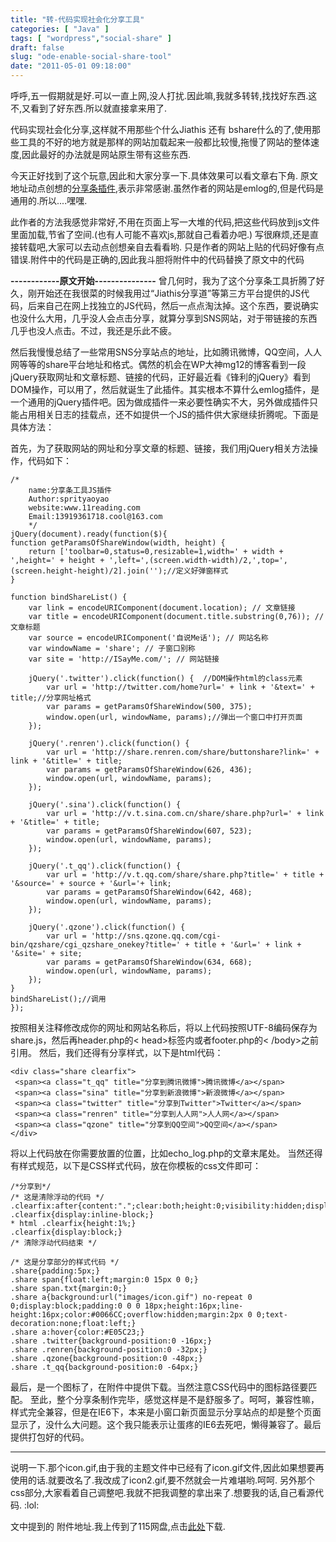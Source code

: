 ```yaml
---
title: "转-代码实现社会化分享工具"
categories: [ "Java" ]
tags: [ "wordpress","social-share" ]
draft: false
slug: "ode-enable-social-share-tool"
date: "2011-05-01 09:18:00"
---
```


呼呼,五一假期就是好.可以一直上网,没人打扰.因此嘛,我就多转转,找找好东西.这不,又看到了好东西.所以就直接拿来用了.

代码实现社会化分享,这样就不用那些个什么Jiathis 还有 bshare什么的了,使用那些工具的不好的地方就是那样的网站加载起来一般都比较慢,拖慢了网站的整体速度,因此最好的办法就是网站原生带有这些东西.

今天正好找到了这个玩意,因此和大家分享一下.具体效果可以看文章右下角.
原文地址动点创想的[分享条插件](http://www.11reading.com/?post=139),表示非常感谢.虽然作者的网站是emlog的,但是代码是通用的.所以....嘿嘿.


<!--more-->


此作者的方法我感觉非常好,不用在页面上写一大堆的代码,把这些代码放到js文件里面加载,节省了空间.(也有人可能不喜欢js,那就自己看着办吧.)
写很麻烦,还是直接转载吧,大家可以去动点创想亲自去看看哟. 只是作者的网站上贴的代码好像有点错误.附件中的代码是正确的,因此我斗胆将附件中的代码替换了原文中的代码

**------------原文开始---------------**
曾几何时，我为了这个分享条工具折腾了好久，刚开始还在我很菜的时候我用过“Jiathis分享道”等第三方平台提供的JS代码，后来自己在网上找独立的JS代码，然后一点点淘汰掉。这个东西，要说确实也没什么大用，几乎没人会点击分享，就算分享到SNS网站，对于带链接的东西几乎也没人点击。不过，我还是乐此不疲。

然后我慢慢总结了一些常用SNS分享站点的地址，比如腾讯微博，QQ空间，人人网等等的share平台地址和格式。偶然的机会在WP大神mg12的博客看到一段jQuery获取网址和文章标题、链接的代码，正好最近看《锋利的jQuery》看到DOM操作，可以用了，然后就诞生了此插件。其实根本不算什么emlog插件，是一个通用的jQuery插件吧。因为做成插件一来必要性确实不大，另外做成插件只能占用相关日志的挂载点，还不如提供一个JS的插件供大家继续折腾呢。下面是具体方法：

首先，为了获取网站的网址和分享文章的标题、链接，我们用jQuery相关方法操作，代码如下：

	/*
		name:分享条工具JS插件
		Author:sprityaoyao
		website:www.11reading.com
		Email:13919361718.cool@163.com
		*/
	jQuery(document).ready(function($){
	function getParamsOfShareWindow(width, height) {
		return ['toolbar=0,status=0,resizable=1,width=' + width + ',height=' + height + ',left=',(screen.width-width)/2,',top=',(screen.height-height)/2].join('');//定义好弹窗样式
	}

	function bindShareList() {
		var link = encodeURIComponent(document.location); // 文章链接
		var title = encodeURIComponent(document.title.substring(0,76)); // 文章标题
		var source = encodeURIComponent('自说Me话'); // 网站名称
		var windowName = 'share'; // 子窗口别称
		var site = 'http://ISayMe.com/'; // 网站链接

		jQuery('.twitter').click(function() {  //DOM操作html的class元素
			var url = 'http://twitter.com/home?url=' + link + '&text=' + title;//分享网址格式
			var params = getParamsOfShareWindow(500, 375);
			window.open(url, windowName, params);//弹出一个窗口中打开页面
		});

		jQuery('.renren').click(function() {
			var url = 'http://share.renren.com/share/buttonshare?link=' + link + '&title=' + title;
			var params = getParamsOfShareWindow(626, 436);
			window.open(url, windowName, params);
		});

		jQuery('.sina').click(function() {
			var url = 'http://v.t.sina.com.cn/share/share.php?url=' + link + '&title=' + title;
			var params = getParamsOfShareWindow(607, 523);
			window.open(url, windowName, params);
		});

		jQuery('.t_qq').click(function() {
			var url = 'http://v.t.qq.com/share/share.php?title=' + title + '&source=' + source + '&url='+ link;
			var params = getParamsOfShareWindow(642, 468);
			window.open(url, windowName, params);
		});

		jQuery('.qzone').click(function() {
			var url = 'http://sns.qzone.qq.com/cgi-bin/qzshare/cgi_qzshare_onekey?title=' + title + '&url=' + link + '&site=' + site;
			var params = getParamsOfShareWindow(634, 668);
			window.open(url, windowName, params);
		});
	}
	bindShareList();//调用
	});

按照相关注释修改成你的网址和网站名称后，将以上代码按照UTF-8编码保存为share.js，然后再header.php的< head>标签内或者footer.php的< /body>之前引用。
然后，我们还得有分享样式，以下是html代码：

	<div class="share clearfix">
	 <span><a class="t_qq" title="分享到腾讯微博">腾讯微博</a></span>
	 <span><a class="sina" title="分享到新浪微博">新浪微博</a></span>
	 <span><a class="twitter" title="分享到Twitter">Twitter</a></span>
	 <span><a class="renren" title="分享到人人网">人人网</a></span>
	 <span><a class="qzone" title="分享到QQ空间">QQ空间</a></span>
	</div>

将以上代码放在你需要放置的位置，比如echo_log.php的文章末尾处。
当然还得有样式规范，以下是CSS样式代码，放在你模板的css文件即可：

	/*分享到*/
	/* 这是清除浮动的代码 */
	.clearfix:after{content:".";clear:both;height:0;visibility:hidden;display:block;}
	.clearfix{display:inline-block;}
	* html .clearfix{height:1%;}
	.clearfix{display:block;}
	/* 清除浮动代码结束 */

	/* 这是分享部分的样式代码 */
	.share{padding:5px;}
	.share span{float:left;margin:0 15px 0 0;}
	.share span.txt{margin:0;}
	.share a{background:url("images/icon.gif") no-repeat 0 0;display:block;padding:0 0 0 18px;height:16px;line-height:16px;color:#0066CC;overflow:hidden;margin:2px 0 0;text-decoration:none;float:left;}
	.share a:hover{color:#E05C23;}
	.share .twitter{background-position:0 -16px;}
	.share .renren{background-position:0 -32px;}
	.share .qzone{background-position:0 -48px;}
	.share .t_qq{background-position:0 -64px;}

最后，是一个图标了，在附件中提供下载。当然注意CSS代码中的图标路径要匹配。
至此，整个分享条制作完毕，感觉这样是不是舒服多了。呵呵，兼容性嘛，样式完全兼容，但是在IE6下，本来是小窗口新页面显示分享站点的却是整个页面显示了，没什么大问题。这个我只能表示让蛋疼的IE6去死吧，懒得兼容了。最后提供打包好的代码。

---

说明一下.那个icon.gif,由于我的主题文件中已经有了icon.gif文件,因此如果想要再使用的话.就要改名了.我改成了icon2.gif,要不然就会一片难堪哟.呵呵.
另外那个css部分,大家看着自己调整吧.我就不把我调整的拿出来了.想要我的话,自己看源代码. :lol:

文中提到的 附件地址.我上传到了115网盘,点击[此处](http://u.115.com/file/f02c182464)下载.

